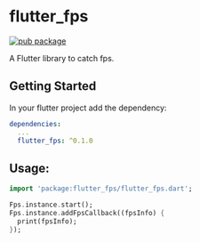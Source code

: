 # flutter_fps

[![pub package](https://img.shields.io/pub/v/flutter_fps.svg)](https://pub.dev/packages/flutter_fps)

A Flutter library to catch fps.

## Getting Started

In your flutter project add the dependency:

```yaml
dependencies:
  ...
  flutter_fps: ^0.1.0
```

## Usage:

```dart
import 'package:flutter_fps/flutter_fps.dart';

Fps.instance.start();
Fps.instance.addFpsCallback((fpsInfo) {
  print(fpsInfo);
});
```
